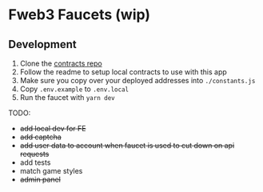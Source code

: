 # Fweb3 Faucets (wip)

## Development

1. Clone the [contracts repo](https://github.com/fweb3/contracts)
2. Follow the readme to setup local contracts to use with this app
3. Make sure you copy over your deployed addresses into `./constants.js`
4. Copy `.env.example` to `.env.local`
5. Run the faucet with `yarn dev`

TODO:

- ~~add local dev for FE~~
- ~~add captcha~~
- ~~add user data to account when faucet is used to cut down on api requests~~
- add tests
- match game styles
- ~~admin panel~~
